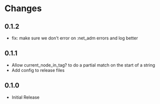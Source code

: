 # Changes
## 0.1.2
- fix: make sure we don't error on :net_adm errors and log better

## 0.1.1
- Allow current_node_in_tag? to do a partial match on the start of a string
- Add config to release files

## 0.1.0
- Initial Release
